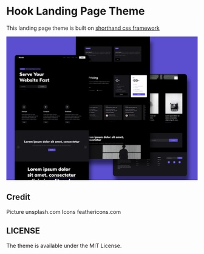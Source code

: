 # Hook Landing Page Theme

This landing page theme is built on [shorthand css framework](https://github.com/shorthandcss/shorthand)

![preview](/preview.jpg)

## Credit

Picture unsplash.com
Icons feathericons.com

## LICENSE

The theme is available under the MIT License.